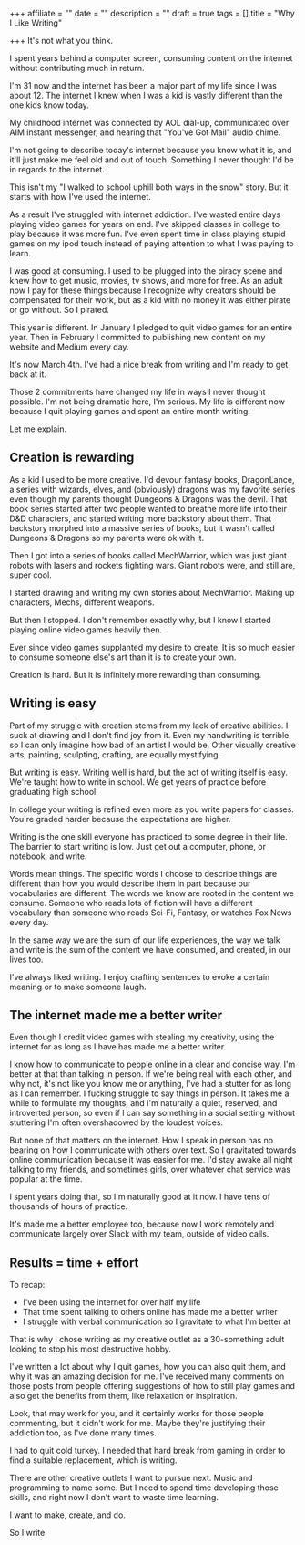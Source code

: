 +++
affiliate = ""
date = ""
description = ""
draft = true
tags = []
title = "Why I Like Writing"

+++
It's not what you think.

I spent years behind a computer screen, consuming content on the internet without contributing much in return.

I'm 31 now and the internet has been a major part of my life since I was about 12. The internet I knew when I was a kid is vastly different than the one kids know today.

My childhood internet was connected by AOL dial-up, communicated over AIM instant messenger, and hearing that "You've Got Mail" audio chime.

I'm not going to describe today's internet because you know what it is, and it'll just make me feel old and out of touch. Something I never thought I'd be in regards to the internet.

This isn't my "I walked to school uphill both ways in the snow" story. But it starts with how I've used the internet.

As a result I've struggled with internet addiction. I've wasted entire days playing video games for years on end. I've skipped classes in college to play because it was more fun. I've even spent time in class playing stupid games on my ipod touch instead of paying attention to what I was paying to learn.

I was good at consuming. I used to be plugged into the piracy scene and knew how to get music, movies, tv shows, and more for free. As an adult now I pay for these things because I recognize why creators should be compensated for their work, but as a kid with no money it was either pirate or go without. So I pirated.

This year is different. In January I pledged to quit video games for an entire year. Then in February I committed to publishing new content on my website and Medium every day.

It's now March 4th. I've had a nice break from writing and I'm ready to get back at it.

Those 2 commitments have changed my life in ways I never thought possible. I'm not being dramatic here, I'm serious. My life is different now because I quit playing games and spent an entire month writing.

Let me explain.

## Creation is rewarding

As a kid I used to be more creative. I'd devour fantasy books, DragonLance, a series with wizards, elves, and (obviously) dragons was my favorite series even though my parents thought Dungeons & Dragons was the devil. That book series started after two people wanted to breathe more life into their D&D characters, and started writing more backstory about them. That backstory morphed into a massive series of books, but it wasn't called Dungeons & Dragons so my parents were ok with it.

Then I got into a series of books called MechWarrior, which was just giant robots with lasers and rockets fighting wars. Giant robots were, and still are, super cool.

I started drawing and writing my own stories about MechWarrior. Making up characters, Mechs, different weapons.

But then I stopped. I don't remember exactly why, but I know I started playing online video games heavily then.

Ever since video games supplanted my desire to create. It is so much easier to consume someone else's art than it is to create your own.

Creation is hard. But it is infinitely more rewarding than consuming.

## Writing is easy

Part of my struggle with creation stems from my lack of creative abilities. I suck at drawing and I don't find joy from it. Even my handwriting is terrible so I can only imagine how bad of an artist I would be. Other visually creative arts, painting, sculpting, crafting, are equally mystifying.

But writing is easy. Writing well is hard, but the act of writing itself is easy. We're taught how to write in school. We get years of practice before graduating high school.

In college your writing is refined even more as you write papers for classes. You're graded harder because the expectations are higher.

Writing is the one skill everyone has practiced to some degree in their life. The barrier to start writing is low. Just get out a computer, phone, or notebook, and write.

Words mean things. The specific words I choose to describe things are different than how you would describe them in part because our vocabularies are different. The words we know are rooted in the content we consume. Someone who reads lots of fiction will have a different vocabulary than someone who reads Sci-Fi, Fantasy, or watches Fox News every day.

In the same way we are the sum of our life experiences, the way we talk and write is the sum of the content we have consumed, and created, in our lives too.

I've always liked writing. I enjoy crafting sentences to evoke a certain meaning or to make someone laugh.

## The internet made me a better writer

Even though I credit video games with stealing my creativity, using the internet for as long as I have has made me a better writer.

I know how to communicate to people online in a clear and concise way. I'm better at that than talking in person. If we're being real with each other, and why not, it's not like you know me or anything, I've had a stutter for as long as I can remember. I fucking struggle to say things in person. It takes me a while to formulate my thoughts, and I'm naturally a quiet, reserved, and introverted person, so even if I can say something in a social setting without stuttering I'm often overshadowed by the loudest voices.

But none of that matters on the internet. How I speak in person has no bearing on how I communicate with others over text. So I gravitated towards online communication because it was easier for me. I'd stay awake all night talking to my friends, and sometimes girls, over whatever chat service was popular at the time.

I spent years doing that, so I'm naturally good at it now. I have tens of thousands of hours of practice.

It's made me a better employee too, because now I work remotely and communicate largely over Slack with my team, outside of video calls.

## Results = time + effort

To recap:

* I've been using the internet for over half my life
* That time spent talking to others online has made me a better writer
* I struggle with verbal communication so I gravitate to what I'm better at

That is why I chose writing as my creative outlet as a 30-something adult looking to stop his most destructive hobby.

I've written a lot about why I quit games, how you can also quit them, and why it was an amazing decision for me. I've received many comments on those posts from people offering suggestions of how to still play games and also get the benefits from them, like relaxation or inspiration.

Look, that may work for you, and it certainly works for those people commenting, but it didn't work for me. Maybe they're justifying their addiction too, as I've done many times.

I had to quit cold turkey. I needed that hard break from gaming in order to find a suitable replacement, which is writing.

There are other creative outlets I want to pursue next. Music and programming to name some. But I need to spend time developing those skills, and right now I don't want to waste time learning.

I want to make, create, and do.

So I write.